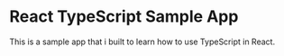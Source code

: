 # React TypeScript Sample App

This is a sample app that i built to learn how to use TypeScript in React.
